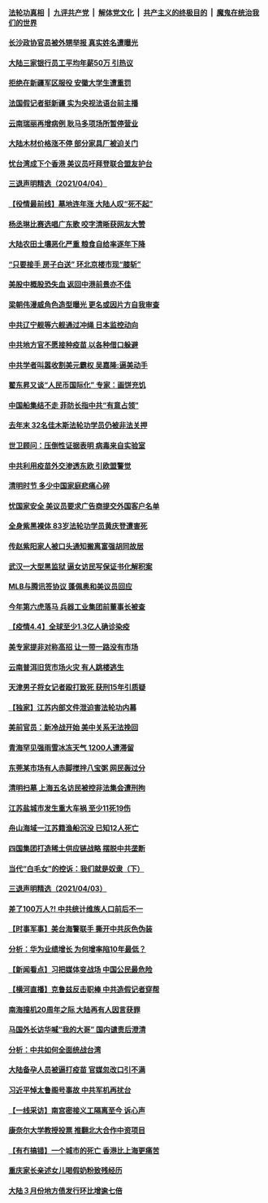 ####  [法轮功真相](../../../../basic/blob/master/README.md?t=04051831) &nbsp;|&nbsp; [九评共产党](../../../../9ping.md/blob/master/README.md?t=04051831) &nbsp;|&nbsp; [解体党文化](../../../../jtdwh.md/blob/master/README.md?t=04051831)  &nbsp;|&nbsp; [共产主义的终极目的](../../../../gczydzjmd.md/blob/master/README.md?t=04051831) &nbsp;|&nbsp; [魔鬼在统治我们的世界](../../../../mgztzwmdsj.md/blob/master/README.md?t=04051831) 

#### [长沙政协官员被外甥举报 真实姓名遭曝光](../pages/nsc413/n12858721.md?t=04051831) 

#### [大陆三家银行员工平均年薪50万 引热议](../pages/nsc413/n12858609.md?t=04051831) 

#### [拒绝在新疆军区服役 安徽大学生遭重罚](../pages/nsc413/n12858747.md?t=04051831) 

#### [法国假记者挺新疆 实为央视法语台前主播](../pages/nsc413/n12858444.md?t=04051831) 

#### [云南瑞丽再增病例 耿马多项场所暂停营业](../pages/nsc413/n12858484.md?t=04051831) 

#### [大陆木材价格涨不停 部分家具厂被迫关门](../pages/nsc413/n12858216.md?t=04051831) 

#### [忧台湾成下个香港 美议员吁拜登联合盟友护台](../pages/nsc413/n12858471.md?t=04051831) 


#### [三退声明精选（2021/04/04）](../pages/nsc413/n12858258.md?t=04051831) 

#### [【役情最前线】墓地连年涨 大陆人叹“死不起”](../pages/nsc413/n12858007.md?t=04051831) 

#### [杨丞琳比赛选唱广东歌 咬字清晰获网友大赞](../pages/nsc413/n12857991.md?t=04051831) 

#### [大陆农田土壤恶化严重 粮食自给率逐年下降](../pages/nsc413/n12858057.md?t=04051831) 

#### [“只要接手 房子白送” 环北京楼市现“膝斩”](../pages/nsc413/n12858032.md?t=04051831) 

#### [美股中概股恐失血 返回中港前景亦不佳](../pages/nsc413/n12857927.md?t=04051831) 

#### [梁朝伟漫威角色造型曝光 更名或因片方自我审查](../pages/nsc413/n12857795.md?t=04051831) 

#### [中共辽宁舰等六舰通过冲绳 日本监控动向](../pages/nsc413/n12857944.md?t=04051831) 

#### [中共地方官不愿接种疫苗 以各种借口躲避](../pages/nsc413/n12857360.md?t=04051831) 

#### [中共学者叫嚣收割美元霸权 吴嘉隆:逼美动手](../pages/nsc413/n12857897.md?t=04051831) 

#### [翟东昇又谈“人民币国际化” 专家：画饼充饥](../pages/nsc413/n12857682.md?t=04051831) 

#### [中国船集结不走 菲防长指中共“有意占领”](../pages/nsc413/n12857859.md?t=04051831) 

#### [去年末 32名佳木斯法轮功学员仍被非法关押](../pages/nsc413/n12857344.md?t=04051831) 

#### [世卫顾问：压倒性证据表明 病毒来自实验室](../pages/nsc413/n12857607.md?t=04051831) 

#### [中共利用疫苗外交渗透东欧 引欧盟警觉](../pages/nsc413/n12857712.md?t=04051831) 

#### [清明时节 多少中国家庭悲痛心碎](../pages/nsc413/n12856763.md?t=04051831) 

#### [忧国家安全 美议员要求广告商提交外国客户名单](../pages/nsc413/n12857553.md?t=04051831) 

#### [全身紫黑裸体 83岁法轮功学员黄庆登遭害死](../pages/nsc413/n12857100.md?t=04051831) 

#### [传赵紫阳家人被口头通知搬离富强胡同故居](../pages/nsc413/n12857625.md?t=04051831) 

#### [武汉一大型黑监狱 逼女访民写保证书化解积案](../pages/nsc413/n12857481.md?t=04051831) 

#### [MLB与腾讯签协议 蓬佩奥和美议员回应](../pages/nsc413/n12857554.md?t=04051831) 

#### [今年第六虎落马 兵器工业集团前董事长被查](../pages/nsc413/n12857417.md?t=04051831) 

#### [【疫情4.4】全球至少1.3亿人确诊染疫](../pages/nsc413/n12857264.md?t=04051831) 

#### [美专家提非对称高招 让一带一路没有市场](../pages/nsc413/n12798137.md?t=04051831) 

#### [云南普洱旧货市场火灾 有人跳楼逃生](../pages/nsc413/n12857374.md?t=04051831) 

#### [天津男子将女记者殴打致死 获刑15年引质疑](../pages/nsc413/n12857386.md?t=04051831) 

#### [【独家】江苏内部文件泄迫害法轮功内幕](../pages/nsc413/n12842945.md?t=04051831) 

#### [美前官员：新冷战开始 美中关系无法挽回](../pages/nsc413/n12842228.md?t=04051831) 

#### [青海罕见强雨雪冰冻天气 1200人遭滞留](../pages/nsc413/n12857208.md?t=04051831) 

#### [东莞某市场有人赤脚搅拌八宝粥 网民轰过分](../pages/nsc413/n12857193.md?t=04051831) 

#### [清明扫墓 上海五名访民被控非法集会遭刑拘](../pages/nsc413/n12857245.md?t=04051831) 

#### [江苏盐城市发生重大车祸 至少11死19伤](../pages/nsc413/n12857172.md?t=04051831) 

#### [舟山海域一江苏籍渔船沉没 已知12人死亡](../pages/nsc413/n12857102.md?t=04051831) 


#### [四国集团打造稀土供应链战略 摆脱中共垄断](../pages/nsc413/n12847305.md?t=04051831) 

#### [当代“白毛女”的控诉：我们就是奴隶（下）](../pages/nsc413/n12855087.md?t=04051831) 

#### [三退声明精选（2021/04/03）](../pages/nsc413/n12857008.md?t=04051831) 

#### [差了100万人?!  中共统计维族人口前后不一](../pages/nsc413/n12856203.md?t=04051831) 

#### [【时事军事】美台海警联手 撕开中共灰色伪装](../pages/nsc413/n12854717.md?t=04051831) 

#### [分析：华为业绩增长 为何增率陷10年最低？](../pages/nsc413/n12856612.md?t=04051831) 

#### [【新闻看点】习把媒体变战场 中国公民最危险](../pages/nsc413/n12856757.md?t=04051831) 

#### [【横河直播】克鲁兹反击职棒 中共造假记者穿帮](../pages/nsc413/n12856782.md?t=04051831) 

#### [南海撞机20周年之际 大陆再有人因言获罪](../pages/nsc413/n12856677.md?t=04051831) 

#### [马国外长访华喊“我的大哥” 国内谴责后澄清](../pages/nsc413/n12856642.md?t=04051831) 

#### [分析：中共如何全面统战台湾](../pages/nsc413/n12853565.md?t=04051831) 

#### [大陆备孕人员被逼打疫苗 官媒忽改口引不满](../pages/nsc413/n12856596.md?t=04051831) 

#### [习近平悼太鲁阁号事故 中共军机再扰台](../pages/nsc413/n12856368.md?t=04051831) 

#### [【一线采访】南宫密接义工隔离至今 诉心声](../pages/nsc413/n12856249.md?t=04051831) 

#### [康奈尔大学教授投票 推翻北大合作中资项目](../pages/nsc413/n12856254.md?t=04051831) 

#### [【有冇搞错】一个城市的死亡 香港比上海更痛苦](../pages/nsc413/n12855140.md?t=04051831) 

#### [重庆家长亲述女儿喝假奶粉致残经历](../pages/nsc413/n12856130.md?t=04051831) 

#### [大陆３月份地方债发行环比增逾七倍](../pages/nsc413/n12856000.md?t=04051831) 

